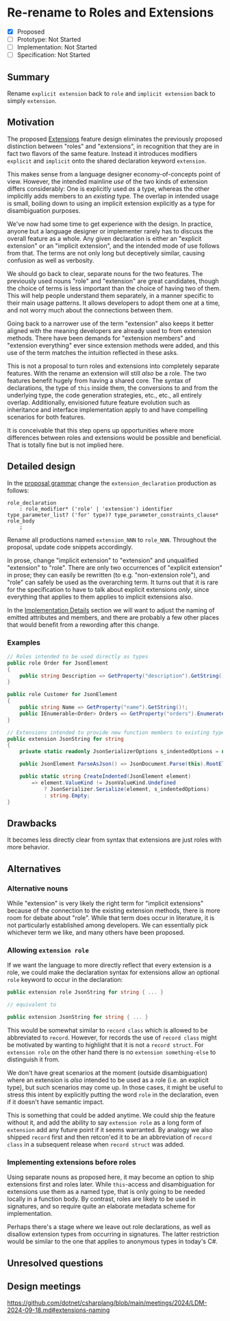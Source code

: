 # Re-rename to Roles and Extensions

* [x] Proposed
* [ ] Prototype: Not Started
* [ ] Implementation: Not Started
* [ ] Specification: Not Started

## Summary
[summary]: #summary

Rename `explicit extension` back to `role` and `implicit extension` back to simply `extension`.

## Motivation
[motivation]: #motivation

The proposed [Extensions](https://github.com/dotnet/csharplang/blob/main/proposals/extensions.md) feature design eliminates the previously proposed distinction between "roles" and "extensions", in recognition that they are in fact two flavors of the same feature. Instead it introduces modifiers `explicit` and `implicit` onto the shared declaration keyword `extension`.

This makes sense from a language designer economy-of-concepts point of view. However, the intended mainline *use* of the two kinds of extension differs considerably: One is explicitly used _as_ a type, whereas the other implicitly adds members to an _existing_ type. The overlap in intended usage is small, boiling down to using an implicit extension explicitly as a type for disambiguation purposes. 

We've now had some time to get experience with the design. In practice, anyone but a language designer or implementer rarely has to discuss the overall feature as a whole. Any given declaration is either an "explicit extension" or an "implicit extension", and the intended mode of use follows from that. The terms are not only long but deceptively similar, causing confusion as well as verbosity. 

We should go back to clear, separate nouns for the two features. The previously used nouns "role" and "extension" are great candidates, though the choice of terms is less important than the choice of having two of them. This will help people understand them separately, in a manner specific to their main usage patterns. It allows developers to adopt them one at a time, and not worry much about the connections between them.

Going back to a narrower use of the term "extension" also keeps it better aligned with the meaning developers are already used to from extension methods. There have been demands for "extension members" and "extension everything" ever since extension methods were added, and this use of the term matches the intuition reflected in these asks.

This is not a proposal to turn roles and extensions into completely separate features. With the rename an extension will still *also* be a role. The two features benefit hugely from having a shared core. The syntax of declarations, the type of `this` inside them, the conversions to and from the underlying type, the code generation strategies, etc., etc., all entirely overlap. Additionally, envisioned future feature evolution such as inheritance and interface implementation apply to and have compelling scenarios for both features.

It is conceivable that this step opens up opportunities where more differences between roles and extensions would be possible and beneficial. That is totally fine but is not implied here.

## Detailed design
[design]: #detailed-design

In the [proposal grammar](https://github.com/dotnet/csharplang/blob/main/proposals/extensions.md#design) change the `extension_declaration` production as follows:

``` antlr
role_declaration
    : role_modifier* ('role' | 'extension') identifier type_parameter_list? ('for' type)? type_parameter_constraints_clause* role_body
    ;
```

Rename all productions named `extension_NNN` to `role_NNN`. Throughout the proposal, update code snippets accordingly.

In prose, change "implicit extension" to "extension" and unqualified "extension" to "role". There are only two occurrences of "explicit extension" in prose; they can easily be rewritten (to e.g. "non-extension role"), and "role" can safely be used as the overarching term. It turns out that it is rare for the specification to have to talk about explicit extensions *only*, since everything that applies to them applies to implicit extensions also. 

In the [Implementation Details](https://github.com/dotnet/csharplang/blob/main/proposals/extensions.md#implementation-details) section we will want to adjust the naming of emitted attributes and members, and there are probably a few other places that would benefit from a rewording after this change.

### Examples

``` c#
// Roles intended to be used directly as types
public role Order for JsonElement
{
    public string Description => GetProperty("description").GetString()!;
}

public role Customer for JsonElement
{
    public string Name => GetProperty("name").GetString()!;
    public IEnumerable<Order> Orders => GetProperty("orders").EnumerateArray();
}

// Extensions intended to provide new function members to existing types
public extension JsonString for string
{
    private static readonly JsonSerializerOptions s_indentedOptions = new() { WriteIndented = true };

    public JsonElement ParseAsJson() => JsonDocument.Parse(this).RootElement;

    public static string CreateIndented(JsonElement element)
        => element.ValueKind != JsonValueKind.Undefined
            ? JsonSerializer.Serialize(element, s_indentedOptions)
            : string.Empty;
}
```

## Drawbacks
[drawbacks]: #drawbacks

It becomes less directly clear from syntax that extensions are just roles with more behavior.

## Alternatives
[alternatives]: #alternatives

### Alternative nouns
While "extension" is very likely the right term for "implicit extensions" because of the connection to the existing extension methods, there is more room for debate about "role". While that term does occur in literature, it is not particularly established among developers. We can essentially pick whichever term we like, and many others have been proposed.

### Allowing `extension role`

If we want the language to more directly reflect that every extension is a role, we could make the declaration syntax for extensions allow an optional `role` keyword to occur in the declaration:

``` c#
public extension role JsonString for string { ... }

// equivalent to

public extension JsonString for string { ... }
```

This would be somewhat similar to `record class` which is allowed to be abbreviated to `record`. However, for records the use of `record class` might be motivated by wanting to highlight that it is not a `record struct`. For `extension role` on the other hand there is no `extension something-else` to distinguish it from.  

We don't have great scenarios at the moment (outside disambiguation) where an extension is *also* intended to be used as a role (i.e. an explicit type), but such scenarios may come up. In those cases, it might be useful to stress this intent by explicitly putting the word `role` in the declaration, even if it doesn't have semantic impact.

This is something that could be added anytime. We could ship the feature without it, and add the ability to say `extension role` as a long form of `extension` add any future point if it seems warranted. By analogy we also shipped `record` first and then retcon'ed it to be an abbreviation of `record class` in a subsequent release when `record struct` was added.

### Implementing extensions before roles

Using separate nouns as proposed here, it may become an option to ship extensions first and roles later. While `this`-access and disambiguation for extensions use them as a named type, that is only going to be needed locally in a function body. By contrast, roles are likely to be used in signatures, and so require quite an elaborate metadata scheme for implementation.

Perhaps there's a stage where we leave out role declarations, as well as disallow extension types from occurring in signatures. The latter restriction would be similar to the one that applies to anonymous types in today's C#.

## Unresolved questions
[unresolved]: #unresolved-questions

## Design meetings

https://github.com/dotnet/csharplang/blob/main/meetings/2024/LDM-2024-09-18.md#extensions-naming
